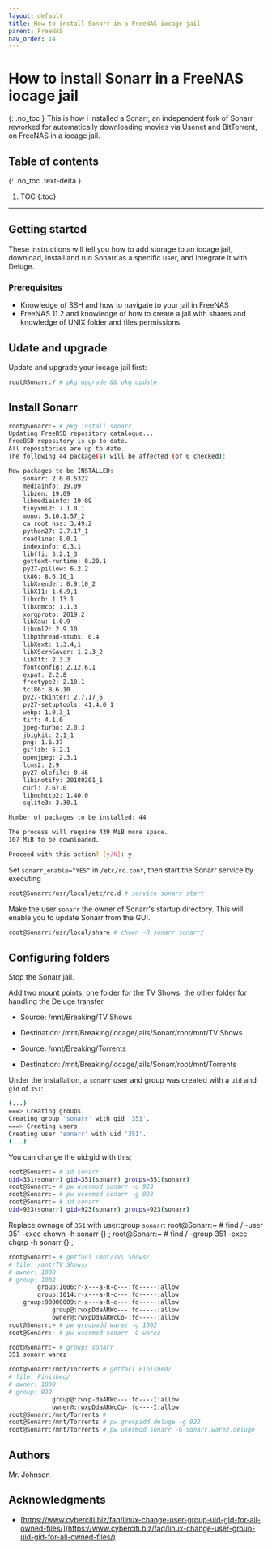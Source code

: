 ```yaml
---
layout: default
title: How to install Sonarr in a FreeNAS iocage jail
parent: FreeNAS
nav_order: 14
---
```


# How to install Sonarr in a FreeNAS iocage jail
{: .no_toc }
This is how i installed a Sonarr, an independent fork of Sonarr reworked for automatically downloading movies via Usenet and BitTorrent, on FreeNAS in a iocage jail.

## Table of contents
{: .no_toc .text-delta }
1. TOC
{:toc}
---

## Getting started
These instructions will tell you how to add storage to an iocage jail, download, install and run Sonarr as a specific user, and integrate it with Deluge.


### Prerequisites
* Knowledge of SSH and how to navigate to your jail in FreeNAS
* FreeNAS 11.2 and knowledge of how to create a jail with shares and knowledge of UNIX folder and files permissions

## Udate and upgrade
Update and upgrade your iocage jail first:
```tcsh
root@Sonarr:/ # pkg upgrade && pkg update
```

## Install Sonarr
```bash
root@Sonarr:~ # pkg install sonarr
Updating FreeBSD repository catalogue...
FreeBSD repository is up to date.
All repositories are up to date.
The following 44 package(s) will be affected (of 0 checked):

New packages to be INSTALLED:
	sonarr: 2.0.0.5322
	mediainfo: 19.09
	libzen: 19.09
	libmediainfo: 19.09
	tinyxml2: 7.1.0,1
	mono: 5.10.1.57_2
	ca_root_nss: 3.49.2
	python27: 2.7.17_1
	readline: 8.0.1
	indexinfo: 0.3.1
	libffi: 3.2.1_3
	gettext-runtime: 0.20.1
	py27-pillow: 6.2.2
	tk86: 8.6.10_1
	libXrender: 0.9.10_2
	libX11: 1.6.9,1
	libxcb: 1.13.1
	libXdmcp: 1.1.3
	xorgproto: 2019.2
	libXau: 1.0.9
	libxml2: 2.9.10
	libpthread-stubs: 0.4
	libXext: 1.3.4,1
	libXScrnSaver: 1.2.3_2
	libXft: 2.3.3
	fontconfig: 2.12.6,1
	expat: 2.2.8
	freetype2: 2.10.1
	tcl86: 8.6.10
	py27-tkinter: 2.7.17_6
	py27-setuptools: 41.4.0_1
	webp: 1.0.3_1
	tiff: 4.1.0
	jpeg-turbo: 2.0.3
	jbigkit: 2.1_1
	png: 1.6.37
	giflib: 5.2.1
	openjpeg: 2.3.1
	lcms2: 2.9
	py27-olefile: 0.46
	libinotify: 20180201_1
	curl: 7.67.0
	libnghttp2: 1.40.0
	sqlite3: 3.30.1

Number of packages to be installed: 44

The process will require 439 MiB more space.
107 MiB to be downloaded.

Proceed with this action? [y/N]: y
```

Set `sonarr_enable="YES"` in `/etc/rc.conf`, then start the Sonarr service by executing
```bash
root@Sonarr:/usr/local/etc/rc.d # service sonarr start
```

Make the user `sonarr` the owner of Sonarr's startup directory. This will enable you to update Sonarr from the GUI. 
```bash
root@Sonarr:/usr/local/share # chown -R sonarr sonarr/
```

## Configuring folders
Stop the Sonarr jail. 

Add two mount points, one folder for the TV Shows, the other folder for handling the Deluge transfer.

* Source: /mnt/Breaking/TV Shows
* Destination: /mnt/Breaking/iocage/jails/Sonarr/root/mnt/TV Shows

* Source: /mnt/Breaking/Torrents
* Destination: /mnt/Breaking/iocage/jails/Sonarr/root/mnt/Torrents

Under the installation, a `sonarr` user and group was created with a `uid` and `gid` of `351`:

```bash
(...)
===> Creating groups.
Creating group 'sonarr' with gid '351'.
===> Creating users
Creating user 'sonarr' with uid '351'.
(...)
```

You can change the uid:gid with this;
```bash
root@Sonarr:~ # id sonarr
uid=351(sonarr) gid=351(sonarr) groups=351(sonarr)
root@Sonarr:~ # pw usermod sonarr -u 923
root@Sonarr:~ # pw usermod sonarr -g 923
root@Sonarr:~ # id sonarr
uid=923(sonarr) gid=923(sonarr) groups=923(sonarr)
```
Replace ownage of `351` with user:group `sonarr`:
root@Sonarr:~ # find / -user 351 -exec chown -h sonarr {} \;
root@Sonarr:~ # find / -group 351 -exec chgrp -h sonarr {} \;

```bash
root@Sonarr:~ # getfacl /mnt/TV\ Shows/
# file: /mnt/TV Shows/
# owner: 1000
# group: 1002
        group:1006:r-x---a-R-c---:fd-----:allow
        group:1014:r-x---a-R-c---:fd-----:allow
    group:90000009:r-x---a-R-c---:fd-----:allow
            group@:rwxpDdaARWc---:fd-----:allow
            owner@:rwxpDdaARWcCo-:fd-----:allow
root@Sonarr:~ # pw groupadd warez -g 1002
root@Sonarr:~ # pw usermod sonarr -G warez

root@Sonarr:~ # groups sonarr
351 sonarr warez

root@Sonarr:/mnt/Torrents # getfacl Finished/
# file: Finished/
# owner: 1000
# group: 922
            group@:rwxp-daARWc---:fd----I:allow
            owner@:rwxpDdaARWcCo-:fd----I:allow
root@Sonarr:/mnt/Torrents # 
root@Sonarr:/mnt/Torrents # pw groupadd deluge -g 922
root@Sonarr:/mnt/Torrents # pw usermod sonarr -G sonarr,warez,deluge
```

## Authors
Mr. Johnson


## Acknowledgments
* [https://www.cyberciti.biz/faq/linux-change-user-group-uid-gid-for-all-owned-files/](https://www.cyberciti.biz/faq/linux-change-user-group-uid-gid-for-all-owned-files/)

